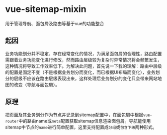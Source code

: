 # vue-sitemap-mixin

用于管理导航、面包屑及路由等基于vue的功能整合

## 起因

业务功能划分并不稳定，存在经常变化的情况，为满足面包屑的合理性，路由配置需跟着业务功能变化进行修改，然而路由层级较为复杂时异常情况将会频繁发生，这种情况将导致工作效率低下。为解决此问题，首先说一下我的理解：路由中层级的配置是固定不变（不是根据业务划分而变化，而已根据UI布局而变化），业务划分的层级不应该在路由层级表现出来，这样处理后业务划分的变化只会带来网站地图的改变（导航与面包屑）。

## 原理

把页面及其业务划分作为节点并记录到sitemap配置中，在面包屑中根据`vue-router`中的路由name或`meta`配置获取sitemap信息渲染面包屑。导航能使用sitemap中节点的`name`进行简单配置，这里支持配置成`分组`或`包含下级`两种形式。